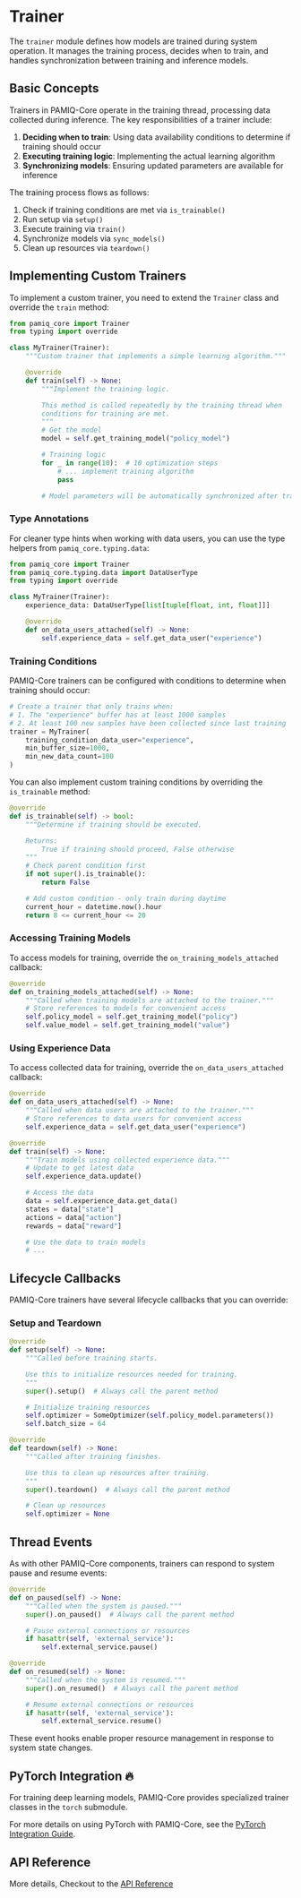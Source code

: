 # Trainer

The `trainer` module defines how models are trained during system operation. It manages the training process, decides when to train, and handles synchronization between training and inference models.

## Basic Concepts

Trainers in PAMIQ-Core operate in the training thread, processing data collected during inference. The key responsibilities of a trainer include:

1. **Deciding when to train**: Using data availability conditions to determine if training should occur
2. **Executing training logic**: Implementing the actual learning algorithm
3. **Synchronizing models**: Ensuring updated parameters are available for inference

The training process flows as follows:

1. Check if training conditions are met via `is_trainable()`
2. Run setup via `setup()`
3. Execute training via `train()`
4. Synchronize models via `sync_models()`
5. Clean up resources via `teardown()`

## Implementing Custom Trainers

To implement a custom trainer, you need to extend the `Trainer` class and override the `train` method:

```python
from pamiq_core import Trainer
from typing import override

class MyTrainer(Trainer):
    """Custom trainer that implements a simple learning algorithm."""

    @override
    def train(self) -> None:
        """Implement the training logic.

        This method is called repeatedly by the training thread when
        conditions for training are met.
        """
        # Get the model
        model = self.get_training_model("policy_model")

        # Training logic
        for _ in range(10):  # 10 optimization steps
            # ... implement training algorithm
            pass

        # Model parameters will be automatically synchronized after training
```

### Type Annotations

For cleaner type hints when working with data users, you can use the type helpers from `pamiq_core.typing.data`:

```python
from pamiq_core import Trainer
from pamiq_core.typing.data import DataUserType
from typing import override

class MyTrainer(Trainer):
    experience_data: DataUserType[list[tuple[float, int, float]]]

    @override
    def on_data_users_attached(self) -> None:
        self.experience_data = self.get_data_user("experience")
```

### Training Conditions

PAMIQ-Core trainers can be configured with conditions to determine when training should occur:

```python
# Create a trainer that only trains when:
# 1. The "experience" buffer has at least 1000 samples
# 2. At least 100 new samples have been collected since last training
trainer = MyTrainer(
    training_condition_data_user="experience",
    min_buffer_size=1000,
    min_new_data_count=100
)
```

You can also implement custom training conditions by overriding the `is_trainable` method:

```python
@override
def is_trainable(self) -> bool:
    """Determine if training should be executed.

    Returns:
        True if training should proceed, False otherwise
    """
    # Check parent condition first
    if not super().is_trainable():
        return False

    # Add custom condition - only train during daytime
    current_hour = datetime.now().hour
    return 8 <= current_hour <= 20
```

### Accessing Training Models

To access models for training, override the `on_training_models_attached` callback:

```python
@override
def on_training_models_attached(self) -> None:
    """Called when training models are attached to the trainer."""
    # Store references to models for convenient access
    self.policy_model = self.get_training_model("policy")
    self.value_model = self.get_training_model("value")
```

### Using Experience Data

To access collected data for training, override the `on_data_users_attached` callback:

```python
@override
def on_data_users_attached(self) -> None:
    """Called when data users are attached to the trainer."""
    # Store references to data users for convenient access
    self.experience_data = self.get_data_user("experience")

@override
def train(self) -> None:
    """Train models using collected experience data."""
    # Update to get latest data
    self.experience_data.update()

    # Access the data
    data = self.experience_data.get_data()
    states = data["state"]
    actions = data["action"]
    rewards = data["reward"]

    # Use the data to train models
    # ...
```

## Lifecycle Callbacks

PAMIQ-Core trainers have several lifecycle callbacks that you can override:

### Setup and Teardown

```python
@override
def setup(self) -> None:
    """Called before training starts.

    Use this to initialize resources needed for training.
    """
    super().setup()  # Always call the parent method

    # Initialize training resources
    self.optimizer = SomeOptimizer(self.policy_model.parameters())
    self.batch_size = 64

@override
def teardown(self) -> None:
    """Called after training finishes.

    Use this to clean up resources after training.
    """
    super().teardown()  # Always call the parent method

    # Clean up resources
    self.optimizer = None
```

## Thread Events

As with other PAMIQ-Core components, trainers can respond to system pause and resume events:

```python
@override
def on_paused(self) -> None:
    """Called when the system is paused."""
    super().on_paused()  # Always call the parent method

    # Pause external connections or resources
    if hasattr(self, 'external_service'):
        self.external_service.pause()

@override
def on_resumed(self) -> None:
    """Called when the system is resumed."""
    super().on_resumed()  # Always call the parent method

    # Resume external connections or resources
    if hasattr(self, 'external_service'):
        self.external_service.resume()
```

These event hooks enable proper resource management in response to system state changes.

## PyTorch Integration 🔥

For training deep learning models, PAMIQ-Core provides specialized trainer classes in the `torch` submodule.

For more details on using PyTorch with PAMIQ-Core, see the [PyTorch Integration Guide](./torch.md).

## API Reference

More details, Checkout to the [API Reference](../api/trainer.md)
